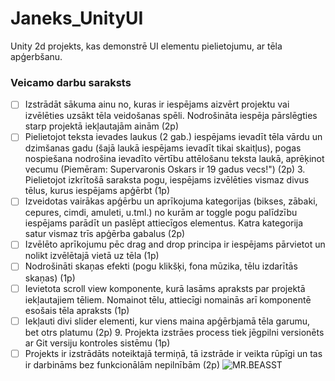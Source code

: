 # Janeks_UnityUI
Unity 2d projekts, kas demonstrē UI elementu pielietojumu, ar tēla apģerbšanu.
### Veicamo darbu saraksts
- [ ] Izstrādāt sākuma ainu no, kuras ir iespējams aizvērt projektu vai izvēlēties uzsākt tēla veidošanas spēli. Nodrošināta iespēja pārslēgties starp projektā iekļautajām ainām (2p)
- [ ] Pielietojot teksta ievades laukus (2 gab.) iespējams ievadīt tēla vārdu un dzimšanas gadu (šajā laukā iespējams ievadīt tikai skaitļus), pogas nospiešana nodrošina ievadīto vērtību attēlošanu teksta laukā, aprēķinot vecumu (Piemēram: Supervaronis Oskars ir 19 gadus vecs!") (2p) 3. Pielietojot izkrītošā saraksta pogu, iespējams izvēlēties vismaz divus tēlus, kurus iespējams apģērbt (1p)
- [ ] Izveidotas vairākas apģērbu un aprīkojuma kategorijas (bikses, zābaki, cepures, cimdi, amuleti, u.tml.) no kurām ar toggle pogu palīdzību iespējams parādīt un paslēpt attiecīgos elementus. Katra kategorija satur vismaz trīs apģērba gabalus (2p)
- [ ] Izvēlēto aprīkojumu pēc drag and drop principa ir iespējams pārvietot un nolikt izvēlētajā vietā uz tēla (1p)
- [ ] Nodrošināti skaņas efekti (pogu klikšķi, fona mūzika, tēlu izdarītās skaņas) (1p)
- [ ] Ievietota scroll view komponente, kurā lasāms apraksts par projektā iekļautajiem tēliem. Nomainot tēlu, attiecīgi nomainās arī komponentē esošais tēla apraksts (1p)
- [ ] Iekļauti divi slider elementi, kur viens maina apģērbjamā tēla garumu, bet otrs platumu (2p) 9. Projekta izstrāes process tiek jēgpilni versionēts ar Git versiju kontroles sistēmu (1p)
- [ ] Projekts ir izstrādāts noteiktajā termiņā, tā izstrāde ir veikta rūpīgi un tas ir darbināms bez funkcionālām nepilnībām (2p)
![MR.BEASST](https://static.wikia.nocookie.net/mrbean/images/c/c1/Teddy_and_Mr_Bean.png/revision/latest/scale-to-width-down/250?cb=20231102031035)
